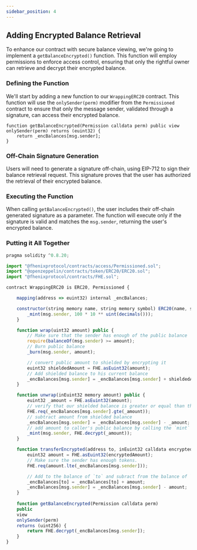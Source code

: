 ```yaml
---
sidebar_position: 4
---
```


## Adding Encrypted Balance Retrieval

To enhance our contract with secure balance viewing, we're going to implement a `getBalanceEncrypted()` function. This function will employ permissions to enforce access control, ensuring that only the rightful owner can retrieve and decrypt their encrypted balance.

### Defining the Function

We'll start by adding a new function to our `WrappingERC20` contract. This function will use the `onlySender(perm)` modifier from the `Permissioned` contract to ensure that only the message sender, validated through a signature, can access their encrypted balance.

```solidity
function getBalanceEncrypted(Permission calldata perm) public view onlySender(perm) returns (euint32) {
    return _encBalances[msg.sender];
}
```

### Off-Chain Signature Generation

Users will need to generate a signature off-chain, using EIP-712 to sign their balance retrieval request. This signature proves that the user has authorized the retrieval of their encrypted balance.

### Executing the Function

When calling `getBalanceEncrypted()`, the user includes their off-chain generated signature as a parameter. The function will execute only if the signature is valid and matches the `msg.sender`, returning the user's encrypted balance.

### Putting it All Together

```javascript
pragma solidity ^0.8.20;

import "@fhenixprotocol/contracts/access/Permissioned.sol";
import "@openzeppelin/contracts/token/ERC20/ERC20.sol";
import "@fhenixprotocol/contracts/FHE.sol";

contract WrappingERC20 is ERC20, Permissioned {

    mapping(address => euint32) internal _encBalances;

    constructor(string memory name, string memory symbol) ERC20(name, symbol) {
        _mint(msg.sender, 100 * 10 ** uint(decimals()));
    }

    function wrap(uint32 amount) public {
        // Make sure that the sender has enough of the public balance
        require(balanceOf(msg.sender) >= amount);
        // Burn public balance
        _burn(msg.sender, amount);

        // convert public amount to shielded by encrypting it
        euint32 shieldedAmount = FHE.asEuint32(amount);
        // Add shielded balance to his current balance
        _encBalances[msg.sender] = _encBalances[msg.sender] + shieldedAmount;
    }

    function unwrap(inEuint32 memory amount) public {
        euint32 _amount = FHE.asEuint32(amount);
        // verify that our shielded balance is greater or equal than the requested amount 
        FHE.req(_encBalances[msg.sender].gte(_amount));
        // subtract amount from shielded balance
        _encBalances[msg.sender] = _encBalances[msg.sender] - _amount;
        // add amount to caller's public balance by calling the `mint` function
        _mint(msg.sender, FHE.decrypt(_amount));
    }

    function transferEncrypted(address to, inEuint32 calldata encryptedAmount) public {
        euint32 amount = FHE.asEuint32(encryptedAmount);
        // Make sure the sender has enough tokens.
        FHE.req(amount.lte(_encBalances[msg.sender]));

        // Add to the balance of `to` and subract from the balance of `from`.
        _encBalances[to] = _encBalances[to] + amount;
        _encBalances[msg.sender] = _encBalances[msg.sender] - amount;
    }
    
    function getBalanceEncrypted(Permission calldata perm) 
    public 
    view 
    onlySender(perm) 
    returns (uint256) {
        return FHE.decrypt(_encBalances[msg.sender]);
    }
}
```

